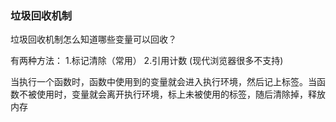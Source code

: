 ### 垃圾回收机制

垃圾回收机制怎么知道哪些变量可以回收？

有两种方法：
1.标记清除（常用）
2.引用计数 (现代浏览器很多不支持)

当执行一个函数时，函数中使用到的变量就会进入执行环境，然后记上标签。当函数不被使用时，变量就会离开执行环境，标上未被使用的标签，随后清除掉，释放内存